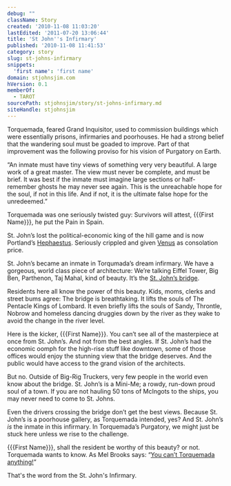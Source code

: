 ```yaml
---
debug: ""
className: Story
created: '2010-11-08 11:03:20'
lastEdited: '2011-07-20 13:06:44'
title: 'St John''s Infirmary'
published: '2010-11-08 11:41:53'
category: story
slug: st-johns-infirmary
snippets:
  'first name': 'first name'
domain: stjohnsjim.com
hVersion: 0.1
memberOf:
  - TAROT
sourcePath: stjohnsjim/story/st-johns-infirmary.md
siteHandle: stjohnsjim
---
```

 Torquemada, feared Grand Inquisitor, used to commission buildings which were essentially prisons, infirmaries and poorhouses. He had a strong belief that the wandering soul must be goaded to improve. Part of that improvement was the following proviso for his vision of Purgatory on Earth.

“An inmate must have tiny views of something very very beautiful. A large work of a great master. The view must never be complete, and must be brief. It was best if the inmate must imagine large sections or half-remember ghosts he may never see again. This is the unreachable hope for the soul, if not in this life. And if not, it is the ultimate false hope for the unredeemed.”

Torquemada was one seriously twisted guy: Survivors will attest, {{{First Name}}}, he put the Pain in Spain.

St. John’s lost the political-economic king of the hill game and is now Portland’s [Hephaestus][0]. Seriously crippled and given [Venus][1] as consolation price.

St. John’s became an inmate in Torqumada’s dream infirmary. We have a gorgeous, world class piece of architecture: We’re talking Eiffel Tower, Big Ben, Parthenon, Taj Mahal, kind of beauty. It’s the [St. John’s bridge][1].

Residents here all know the power of this beauty. Kids, moms, clerks and street bums agree: The bridge is breathtaking. It lifts the souls of The Pentacle Kings of Lombard. It even briefly lifts the souls of Sandy, Throntle, Nobrow and homeless dancing druggies down by the river as they wake to avoid the change in the river level.

Here is the kicker, {{{First Name}}}. You can’t see all of the masterpiece at once from St. John’s. And not from the best angles. If St. John’s had the economic oomph for the high-rise stuff like downtown, some of those offices would enjoy the stunning view that the bridge deserves. And the public would have access to the grand vision of the architects.

But no. Outside of Big-Rig Truckers, very few people in the world even know about the bridge. St. John’s is a Mini-Me; a rowdy, run-down proud soul of a town. If you are not hauling 50 tons of McIngots to the ships, you may never need to come to St. Johns.

Even the drivers crossing the bridge don’t get the best views. Because St. John’s is a poorhouse gallery, as Torquemada intended, yes? And St. John’s _is_ the inmate in this infirmary. In Torquemada’s Purgatory, we might just be stuck here unless we rise to the challenge.

{{{First Name}}}, shall the resident be worthy of this beauty? or not. Torquemada wants to know. As Mel Brooks says: “[You can’t Torquemada anything!][2]”

That's the word from the St. John's Infirmary.

[0]: http://www.google.com/search?rls=en&amp;q=hephaestus&amp;ie=UTF-8&amp;oe=UTF-8
[1]: http://www.google.com/images?rls=en&amp;q=images:+st+johns+bridge&amp;oe=UTF-8&amp;um=1&amp;ie=UTF-8&amp;source=og&amp;sa=N&amp;hl=en&amp;tab=wi&amp;biw=1043&amp;bih=596
[2]: http://www.imdb.com/title/tt0082517/quotes